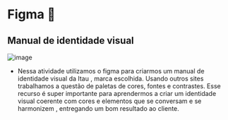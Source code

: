 # Figma 💌

## Manual de identidade visual 

![image](https://github.com/user-attachments/assets/147419bf-d598-43ed-bfd6-5acb4f0daf1f)

* Nessa atividade utilizamos o figma para criarmos um manual de identidade visual da Itau , marca escolhida. Usando outros sites trabalhamos a questão de paletas de cores, fontes e contrastes. Esse recurso é super importante para aprendermos a criar um identidade visual coerente com cores e elementos que se conversam e se harmonizem , entregando um bom resultado ao cliente. 
